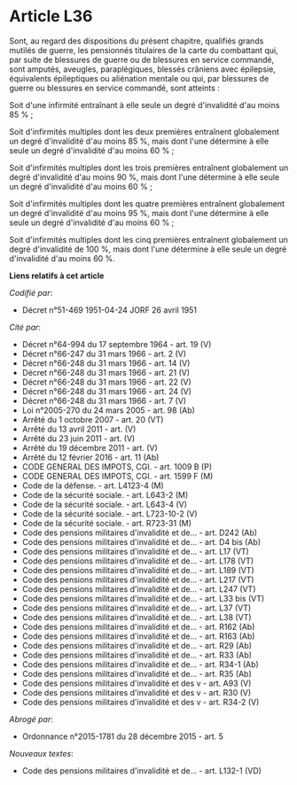 # Article L36

Sont, au regard des dispositions du présent chapitre, qualifiés grands mutilés de guerre, les pensionnés titulaires de la
carte du combattant qui, par suite de blessures de guerre ou de blessures en service commandé, sont amputés, aveugles,
paraplégiques, blessés crâniens avec épilepsie, équivalents épileptiques ou aliénation mentale ou qui, par blessures de
guerre ou blessures en service commandé, sont atteints :

Soit d'une infirmité entraînant à elle seule un degré d'invalidité d'au moins 85 % ;

Soit d'infirmités multiples dont les deux premières entraînent globalement un degré d'invalidité d'au moins 85 %, mais dont
l'une détermine à elle seule un degré d'invalidité d'au moins 60 % ;

Soit d'infirmités multiples dont les trois premières entraînent globalement un degré d'invalidité d'au moins 90 %, mais dont
l'une détermine à elle seule un degré d'invalidité d'au moins 60 % ;

Soit d'infirmités multiples dont les quatre premières entraînent globalement un degré d'invalidité d'au moins 95 %, mais dont
l'une détermine à elle seule un degré d'invalidité d'au moins 60 % ;

Soit d'infirmités multiples dont les cinq premières entraînent globalement un degré d'invalidité de 100 %, mais dont l'une
détermine à elle seule un degré d'invalidité d'au moins 60 %.

**Liens relatifs à cet article**

_Codifié par_:

  - Décret n°51-469 1951-04-24 JORF 26 avril 1951

_Cité par_:

  - Décret n°64-994 du 17 septembre 1964 - art. 19 (V)
  - Décret n°66-247 du 31 mars 1966 - art. 2 (V)
  - Décret n°66-248 du 31 mars 1966 - art. 14 (V)
  - Décret n°66-248 du 31 mars 1966 - art. 21 (V)
  - Décret n°66-248 du 31 mars 1966 - art. 22 (V)
  - Décret n°66-248 du 31 mars 1966 - art. 24 (V)
  - Décret n°66-248 du 31 mars 1966 - art. 7 (V)
  - Loi n°2005-270 du 24 mars 2005 - art. 98 (Ab)
  - Arrêté du 1 octobre 2007 - art. 20 (VT)
  - Arrêté du 13 avril 2011 - art. (V)
  - Arrêté du 23 juin 2011 - art. (V)
  - Arrêté du 19 décembre 2011 - art. (V)
  - Arrêté du 12 février 2016 - art. 11 (Ab)
  - CODE GENERAL DES IMPOTS, CGI. - art. 1009 B (P)
  - CODE GENERAL DES IMPOTS, CGI. - art. 1599 F (M)
  - Code de la défense. - art. L4123-4 (M)
  - Code de la sécurité sociale. - art. L643-2 (M)
  - Code de la sécurité sociale. - art. L643-4 (V)
  - Code de la sécurité sociale. - art. L723-10-2 (V)
  - Code de la sécurité sociale. - art. R723-31 (M)
  - Code des pensions militaires d'invalidité et de... - art. D242 (Ab)
  - Code des pensions militaires d'invalidité et de... - art. D4 bis (Ab)
  - Code des pensions militaires d'invalidité et de... - art. L17 (VT)
  - Code des pensions militaires d'invalidité et de... - art. L178 (VT)
  - Code des pensions militaires d'invalidité et de... - art. L189 (VT)
  - Code des pensions militaires d'invalidité et de... - art. L217 (VT)
  - Code des pensions militaires d'invalidité et de... - art. L247 (VT)
  - Code des pensions militaires d'invalidité et de... - art. L33 bis (VT)
  - Code des pensions militaires d'invalidité et de... - art. L37 (VT)
  - Code des pensions militaires d'invalidité et de... - art. L38 (VT)
  - Code des pensions militaires d'invalidité et de... - art. R162 (Ab)
  - Code des pensions militaires d'invalidité et de... - art. R163 (Ab)
  - Code des pensions militaires d'invalidité et de... - art. R29 (Ab)
  - Code des pensions militaires d'invalidité et de... - art. R33 (Ab)
  - Code des pensions militaires d'invalidité et de... - art. R34-1 (Ab)
  - Code des pensions militaires d'invalidité et de... - art. R35 (Ab)
  - Code des pensions militaires d'invalidité et des v - art. A93 (V)
  - Code des pensions militaires d'invalidité et des v - art. R30 (V)
  - Code des pensions militaires d'invalidité et des v - art. R34-2 (V)

_Abrogé par_:

  - Ordonnance n°2015-1781 du 28 décembre 2015 - art. 5

_Nouveaux textes_:

  - Code des pensions militaires d'invalidité et de... - art. L132-1 (VD)
